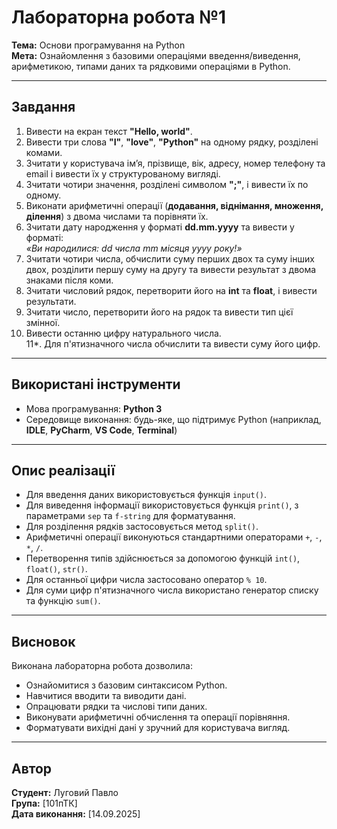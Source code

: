 # Лабораторна робота №1

**Тема:** Основи програмування на Python  
**Мета:** Ознайомлення з базовими операціями введення/виведення, арифметикою, типами даних та рядковими операціями в Python.

---

## Завдання

1. Вивести на екран текст **"Hello, world"**.
2. Вивести три слова **"I"**, **"love"**, **"Python"** на одному рядку, розділені комами.
3. Зчитати у користувача ім’я, прізвище, вік, адресу, номер телефону та email і вивести їх у структурованому вигляді.
4. Зчитати чотири значення, розділені символом **";"**, і вивести їх по одному.
5. Виконати арифметичні операції (**додавання, віднімання, множення, ділення**) з двома числами та порівняти їх.
6. Зчитати дату народження у форматі **dd.mm.yyyy** та вивести у форматі:  
   _«Ви народилися: dd числа mm місяця yyyy року!»_
7. Зчитати чотири числа, обчислити суму перших двох та суму інших двох, розділити першу суму на другу та вивести результат з двома знаками після коми.
8. Зчитати числовий рядок, перетворити його на **int** та **float**, і вивести результати.
9. Зчитати число, перетворити його на рядок та вивести тип цієї змінної.
10. Вивести останню цифру натурального числа.  
    11\*. Для п'ятизначного числа обчислити та вивести суму його цифр.

---

## Використані інструменти

- Мова програмування: **Python 3**
- Середовище виконання: будь-яке, що підтримує Python (наприклад, **IDLE**, **PyCharm**, **VS Code**, **Terminal**)

---

## Опис реалізації

- Для введення даних використовується функція `input()`.
- Для виведення інформації використовується функція `print()`, з параметрами `sep` та `f-string` для форматування.
- Для розділення рядків застосовується метод `split()`.
- Арифметичні операції виконуються стандартними операторами `+`, `-`, `*`, `/`.
- Перетворення типів здійснюється за допомогою функцій `int()`, `float()`, `str()`.
- Для останньої цифри числа застосовано оператор `% 10`.
- Для суми цифр п'ятизначного числа використано генератор списку та функцію `sum()`.

---

## Висновок

Виконана лабораторна робота дозволила:

- Ознайомитися з базовим синтаксисом Python.
- Навчитися вводити та виводити дані.
- Опрацювати рядки та числові типи даних.
- Виконувати арифметичні обчислення та операції порівняння.
- Форматувати вихідні дані у зручний для користувача вигляд.

---

## Автор

**Студент:** Луговий Павло  
**Група:** [101пТК]  
**Дата виконання:** [14.09.2025]
